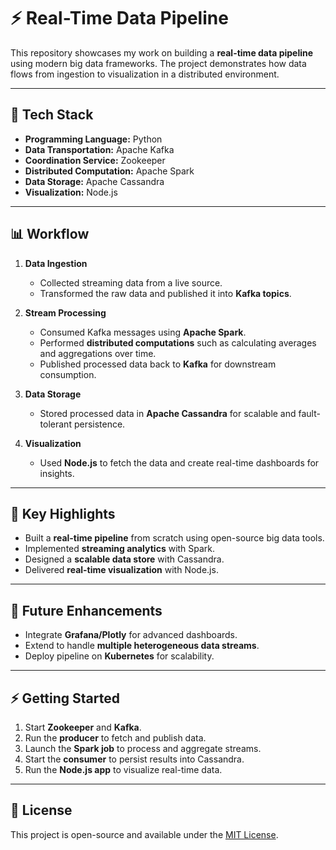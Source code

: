# ⚡ Real-Time Data Pipeline

This repository showcases my work on building a **real-time data pipeline** using modern big data frameworks. The project demonstrates how data flows from ingestion to visualization in a distributed environment.

---

## 🚀 Tech Stack

- **Programming Language:** Python  
- **Data Transportation:** Apache Kafka  
- **Coordination Service:** Zookeeper  
- **Distributed Computation:** Apache Spark  
- **Data Storage:** Apache Cassandra  
- **Visualization:** Node.js  

---

## 📊 Workflow

1. **Data Ingestion**  
   - Collected streaming data from a live source.  
   - Transformed the raw data and published it into **Kafka topics**.

2. **Stream Processing**  
   - Consumed Kafka messages using **Apache Spark**.  
   - Performed **distributed computations** such as calculating averages and aggregations over time.  
   - Published processed data back to **Kafka** for downstream consumption.

3. **Data Storage**  
   - Stored processed data in **Apache Cassandra** for scalable and fault-tolerant persistence.

4. **Visualization**  
   - Used **Node.js** to fetch the data and create real-time dashboards for insights.

---

## 🔑 Key Highlights

- Built a **real-time pipeline** from scratch using open-source big data tools.  
- Implemented **streaming analytics** with Spark.  
- Designed a **scalable data store** with Cassandra.  
- Delivered **real-time visualization** with Node.js.  

---

## 📌 Future Enhancements

- Integrate **Grafana/Plotly** for advanced dashboards.  
- Extend to handle **multiple heterogeneous data streams**.  
- Deploy pipeline on **Kubernetes** for scalability.  

---

## ⚡ Getting Started

1. Start **Zookeeper** and **Kafka**.
2. Run the **producer** to fetch and publish data.
3. Launch the **Spark job** to process and aggregate streams.
4. Start the **consumer** to persist results into Cassandra.
5. Run the **Node.js app** to visualize real-time data.

---

## 📜 License

This project is open-source and available under the [MIT License](LICENSE).
